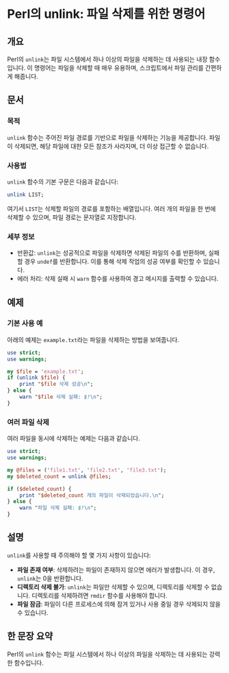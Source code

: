 <!--
Meta Description: # Perl의 unlink: 파일 삭제를 위한 명령어 ## 개요 Perl의 `unlink`는 파일 시스템에서 하나 이상의 파일을 삭제하는 데 사용되는 내장 함수입니다. 이 명령어는 파일을 삭제할 때 매우 유용하며, 스크립트에서 파일 관리를 간편하게 해줍니다. ## 문서...
Meta Keywords: unlink, 파일을, 삭제하는, 삭제할, txt
-->

# Perl의 unlink: 파일 삭제를 위한 명령어

## 개요
Perl의 `unlink`는 파일 시스템에서 하나 이상의 파일을 삭제하는 데 사용되는 내장 함수입니다. 이 명령어는 파일을 삭제할 때 매우 유용하며, 스크립트에서 파일 관리를 간편하게 해줍니다.

## 문서
### 목적
`unlink` 함수는 주어진 파일 경로를 기반으로 파일을 삭제하는 기능을 제공합니다. 파일이 삭제되면, 해당 파일에 대한 모든 참조가 사라지며, 더 이상 접근할 수 없습니다.

### 사용법
`unlink` 함수의 기본 구문은 다음과 같습니다:

```perl
unlink LIST;
```

여기서 `LIST`는 삭제할 파일의 경로를 포함하는 배열입니다. 여러 개의 파일을 한 번에 삭제할 수 있으며, 파일 경로는 문자열로 지정합니다.

### 세부 정보
- 반환값: `unlink`는 성공적으로 파일을 삭제하면 삭제된 파일의 수를 반환하며, 실패할 경우 `undef`를 반환합니다. 이를 통해 삭제 작업의 성공 여부를 확인할 수 있습니다.
- 에러 처리: 삭제 실패 시 `warn` 함수를 사용하여 경고 메시지를 출력할 수 있습니다. 

## 예제
### 기본 사용 예
아래의 예제는 `example.txt`라는 파일을 삭제하는 방법을 보여줍니다.

```perl
use strict;
use warnings;

my $file = 'example.txt';
if (unlink $file) {
    print "$file 삭제 성공\n";
} else {
    warn "$file 삭제 실패: $!\n";
}
```

### 여러 파일 삭제
여러 파일을 동시에 삭제하는 예제는 다음과 같습니다.

```perl
use strict;
use warnings;

my @files = ('file1.txt', 'file2.txt', 'file3.txt');
my $deleted_count = unlink @files;

if ($deleted_count) {
    print "$deleted_count 개의 파일이 삭제되었습니다.\n";
} else {
    warn "파일 삭제 실패: $!\n";
}
```

## 설명
`unlink`를 사용할 때 주의해야 할 몇 가지 사항이 있습니다:
- **파일 존재 여부**: 삭제하려는 파일이 존재하지 않으면 에러가 발생합니다. 이 경우, `unlink`는 0을 반환합니다.
- **디렉토리 삭제 불가**: `unlink`는 파일만 삭제할 수 있으며, 디렉토리를 삭제할 수 없습니다. 디렉토리를 삭제하려면 `rmdir` 함수를 사용해야 합니다.
- **파일 잠금**: 파일이 다른 프로세스에 의해 잠겨 있거나 사용 중일 경우 삭제되지 않을 수 있습니다.

## 한 문장 요약
Perl의 `unlink` 함수는 파일 시스템에서 하나 이상의 파일을 삭제하는 데 사용되는 강력한 함수입니다.